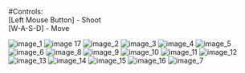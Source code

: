 #Controls:<br/>
[Left Mouse Button] - Shoot<br/>
[W-A-S-D] - Move<br/>

![image_1](images/image_1.png)
![image 17](images/image_17.png)
![image_2](images/image_2.png)
![image_3](images/image_3.png)
![image_4](images/image_4.png)
![image_5](images/image_5.png)
![image_6](images/image_6.png)
![image_8](images/image_8.png)
![image_9](images/image_9.png)
![image_10](images/image_10.png)
![image_11](images/image_11.png)
![image_12](images/image_12.png)
![image_13](images/image_13.png)
![image_14](images/image_14.png)
![image_15](images/image_15.png)
![image_16](images/image_16.png)
![image_7](images/image_7.png)
